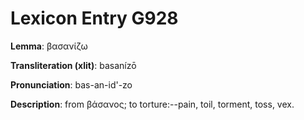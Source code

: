 # Lexicon Entry G928

**Lemma**: βασανίζω

**Transliteration (xlit)**: basanízō

**Pronunciation**: bas-an-id'-zo

**Description**:
from βάσανος; to torture:--pain, toil, torment, toss, vex.
